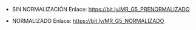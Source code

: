 - SIN NORMALIZACIÓN
Enlace: https://bit.ly/MR_G5_PRENORMALIZADO

- NORMALIZADO
Enlace: https://bit.ly/MR_G5_NORMALIZADO